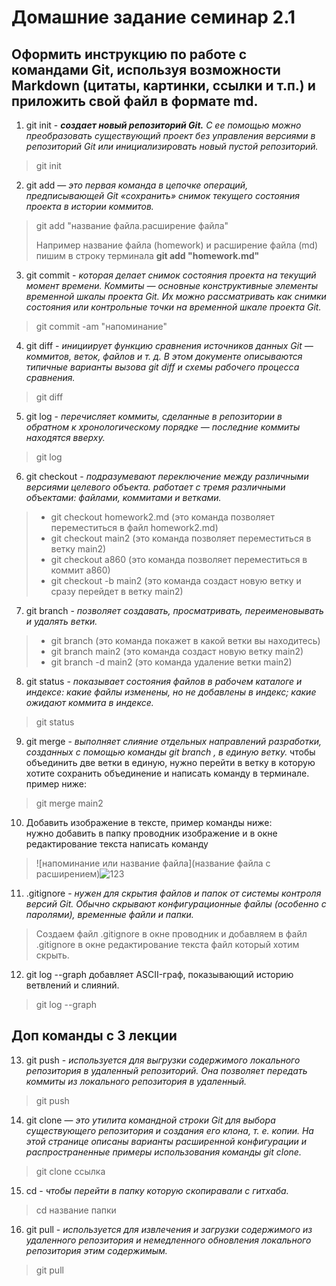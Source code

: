 # Домашние задание семинар 2.1

## Оформить инструкцию по работе с командами Git, используя возможности Markdown (цитаты, картинки, ссылки и т.п.) и приложить свой файл в формате md.


1. git init - ***создает новый репозиторий Git.** С ее помощью можно преобразовать существующий проект без управления версиями в репозиторий Git или инициализировать новый пустой репозиторий.*

 >git init

2.  git add  — *это первая команда в цепочке операций, предписывающей Git «сохранить» снимок текущего состояния проекта в истории коммитов.*

>git add "название файла.расширение файла"
>
>Например название файла (homework) и расширение файла (md) пишим в строку терминала   **git add "homework.md"**

3. git commit - *которая делает снимок состояния проекта на текущий момент времени. Коммиты — основные конструктивные элементы временной шкалы проекта Git. Их можно рассматривать как снимки состояния или контрольные точки на временной шкале проекта Git.*

>git commit -am "напоминание"

4. git diff - *инициирует функцию сравнения источников данных Git — коммитов, веток, файлов и т. д. В этом документе описываются типичные варианты вызова git diff и схемы рабочего процесса сравнения.*

>git diff

5. git log - *перечисляет коммиты, сделанные в репозитории в обратном к хронологическому порядке — последние коммиты находятся вверху.*

>git log

6. git checkout - *подразумевают переключение между различными версиями целевого объекта. работает с тремя различными объектами: файлами, коммитами и ветками.*

>* git checkout homework2.md (это команда позволяет переместиться в файл homework2.md) 
>* git checkout main2 (это команда позволяет переместиться в ветку main2)
>* git checkout a860 (это команда позволяет переместиться в коммит a860)
>* git checkout -b main2 (это команда создаст новую ветку и сразу перейдет в ветку main2)

7. git branch - *позволяет создавать, просматривать, переименовывать и удалять ветки.*

>* git branch (это команда покажет в какой ветки вы находитесь)
>* git branch main2 (это команда создаст новую ветку main2)
>* git branch -d main2 (это команда удаление ветки main2)

8. git status - *показывает состояния файлов в рабочем каталоге и индексе: какие файлы изменены, но не добавлены в индекс; какие ожидают коммита в индексе.*

>git status

9. git merge - *выполняет слияние отдельных направлений разработки, созданных с помощью команды git branch , в единую ветку.* чтобы объединить две ветки в единую, нужно перейти в ветку в которую хотите сохранить объединение и написать команду в терминале. пример ниже:

>git merge main2

10. Добавить изображение в тексте, пример команды ниже:   
нужно добавить в папку проводник изображение и в окне редактирование текста написать команду

>![напоминание или название файла](название файла с расширением)![123](321.jpeg) 

11. .gitignore - *нужен для скрытия файлов и папок от системы контроля версий Git. Обычно скрывают конфигурационные файлы (особенно с паролями), временные файли и папки.*

>Создаем файл .gitignore в окне проводник и добавляем в файл .gitignore в окне редактирование текста файл который хотим скрыть.

12. git log --graph добавляет ASCII-граф, показывающий историю ветвлений и слияний.

>git log --graph

## Доп команды с 3 лекции 

13. git push - *используется для выгрузки содержимого локального репозитория в удаленный репозиторий. Она позволяет передать коммиты из локального репозитория в удаленный.*

>git push

14. git clone — *это утилита командной строки Git для выбора существующего репозитория и создания его клона, т. е. копии. На этой странице описаны варианты расширенной конфигурации и распространенные примеры использования команды git clone.*

>git clone ссылка

15. cd - *чтобы перейти в папку которую скопиравали с гитхаба.*

>cd название папки

16. git pull - *используется для извлечения и загрузки содержимого из удаленного репозитория и немедленного обновления локального репозитория этим содержимым.*

>git pull




